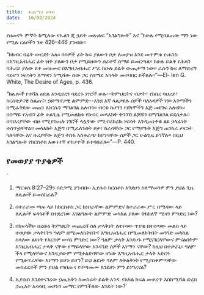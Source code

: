 ```yaml
---
title:  ተጨማሪ ሀሳብ
date:   16/08/2024
---
```



የዘመናት ምኞት ከሚለው የኤለን ጂ ኋይት መጽሐፍ “አገልግሎት” እና “ከሁሉ የሚበልጠው ማን ነው የሚሉ ርዕሶችን ገጽ 426–446 ያንብቡ።

“ከክብር በፊት ውርደት አለ። በሰዎች ፊት ከፍ ያለውን ቦታ ለመያዝ እንደ መጥምቁ ዮሐንስ በእግዚአብሔር ፊት ዝቅ ያለውን ቦታ የሚይዘውን ሰራተኛ ሰማይ ይመርጣል። ከሁሉ ይልቅ የሕጻን ባሕሪይ ያለው ደቀ መዝሙር በእግዚአብሔር ሥራ ከሁሉ ይልቅ ውጤታማ ነው። ራሱን ከፍ ለማድረግ ሳይሆን ነፍሳትን ለማዳን ከሚሻው ሰው ጋር የሰማይ አካላት መተባበር ይችለሉ።”—El- len G. White, The Desire of Ages, p. 436.

“ከሌሎች የተሻለ ዕድል እንዲኖረን ባደረጉ ነገሮች ሁሉ--ትምህርትና ብቃት፣ የከበረ ባህሪይ፣ ክርስቲያናዊ ስልጠና፣ ኃይማኖታዊ ልምምድ--እንደ እኛ ላልታደሉ ሰዎች ባለዕዳዎች ነን። አቅማችን በሚፈቅደው መጠን እነርሱን ማገልገል አለብን። ብርቱ ከሆንን የደካሞችን እጅ መደገፍ አለብን። በሰማይ የአብን ፊት ሁልጊዜ የሚመለከቱ የክብር መላእክት ትንንሽ ልጆቹን በማገልገል ይደሰታሉ። በባህሪያቸው ብዙ የሚያስጠሉ ነገሮች ላሏቸው የሚብረከረኩ ነፍሳት እንዲጠነቀቁ ልዩ ኃላፊነት ተሰጥቷቸዋል። መላእክት እጅግ በሚፈለጉበት ቦታ፣ ከራሳቸው ጋር የሚዋጉት እጅግ ጠንከራ ጦርነት ካለባቸው እና ዙሪያቸው እጅግ ተስፋ አስቆራጭ ከሆነባቸው ሰዎች ጋር ሁልጊዜ ይገኛሉ። በዚህ አገልግሎት የክርስቶስ እውነተኛ ተከታዮች ይተባበራሉ።”—P. 440.   



## የመወያያ ጥያቄዎች


`
1. ማርቆስ 8:27–29ን በድጋሚ ያንብቡ። ኢየሱስ ክርስቶስ እንደሆነ ስለማመንዎ ምን ያህል ጊዜ ለሌሎች ይመሰክራሉ?

2. በተራራው ጫፍ ላይ ከክርስቶስ ጋር ከነበራቸው ልምምድና ከተራራው ሥር በሜዳው ላይ ለሌሎች ፍላጎቶች በተደረገው አገልግሎት ልምምድ መካከል ያለው ትክክለኛ ሚዛን ምንድር ነው?

3. በክፍላችሁ በረቡዕ ትምህርት መጨረሻ ስለ ታላቅነት ለተነሳው ጥያቄ በተሰጣው መልስ ላይ ተወያዩ። ታላቅነትን ዓለም በሚመለከትበትና እግዚአብሔር በሚመለከትበት መንገድ መካከል ስላለው ልዩነት የእርስዎ ውሳኔ ምንድር ነው? ዓለም ታላቅ እንደሆኑ የሚናገርላቸውና ምናልበትም እግዚአብሔር ታላቅ ናቸው የማይላቸው አንዳንድ ሰዎች እነማን ናቸው? ከዚህ በተቃራኒ፣ ዓለም ችላ የሚላቸውና እንዲያውም የሚቀልድባቸው ሆነው እግዚአብሔር ታላቅ አድርጎ የሚቆጥራቸው እነማን ይሆኑ ይሆን? ይህ ልዩነት ዓለም ለትልቅነት የሚያስቀምጣቸው መስፈርቶች ምን ያህል የጎበጡና የተጣመሙ እንደሆኑ ምን ይነግረናል?

4. ኢየሱስ እንደተናገረው ኃጢአትን ከመስራት ይልቅ አንዱ የአካል ክፍል መቆረጥ እስከሚሻል ድረስ ኃጢአት አሳሳቢ መሆኑን መማር የምንችለው እንዴት ነው?`